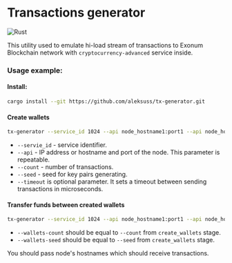 # Transactions generator

![Rust](https://github.com/aleksuss/tx-generator/workflows/Rust/badge.svg?branch=master)

This utility used to emulate hi-load stream of transactions to
Exonum Blockchain network with `cryptocurrency-advanced` service inside.

### Usage example:

#### Install:
```bash
cargo install --git https://github.com/aleksuss/tx-generator.git
```

#### Create wallets
```bash
tx-generator --service_id 1024 --api node_hostname1:port1 --api node_hostnameN:portN --count 10000 --seed 1 --timeout 10 create-wallets
```

- `--servie_id` - service identifier.
- `--api` - IP address or hostname and port of the node. This parameter is repeatable.
- `--count` - number of transactions.
- `--seed` - seed for key pairs generating.
- `--timeout` is optional parameter. It sets a timeout between sending transactions
in microseconds.

#### Transfer funds between created wallets

```bash
tx-generator --service_id 1024 --api node_hostname1:port1 --api node_hostnameN:portN --count 20000 --seed 1000 transfer --wallets-count 10000 --wallets-seed 1
```

- `--wallets-count` should be equal to `--count` from `create_wallets` stage.
- `--wallets-seed` should be equal to `--seed` from `create_wallets` stage.

You should pass node's hostnames which should receive transactions.

